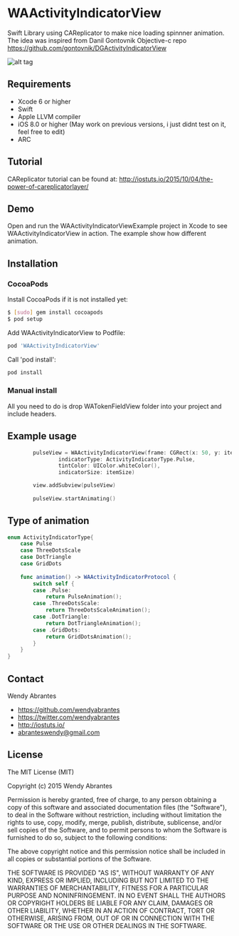 # WAActivityIndicatorView
Swift Library using CAReplicator to make nice loading spinnner animation. 
The idea was inspired from Danil Gontovnik Objective-c repo https://github.com/gontovnik/DGActivityIndicatorView


![alt tag](https://raw.githubusercontent.com/wendyabrantes/WAActivityIndicatorView/master/WAActivityIndicatorPreview.gif)

## Requirements
* Xcode 6 or higher
* Swift 
* Apple LLVM compiler
* iOS 8.0 or higher (May work on previous versions, i just didnt test on it, feel free to edit)
* ARC

## Tutorial 
CAReplicator tutorial can be found at:
http://iostuts.io/2015/10/04/the-power-of-careplicatorlayer/

## Demo

Open and run the WAActivityIndicatorViewExample project in Xcode to see WAActivityIndicatorView in action. The example show how different animation.

## Installation

### CocoaPods

Install CocoaPods if it is not installed yet:

``` bash
$ [sudo] gem install cocoapods
$ pod setup
```

Add WAActivityIndicatorView to Podfile:

``` bash
pod 'WAActivityIndicatorView'
```

Call 'pod install':

``` bash
pod install
```

### Manual install

All you need to do is drop WATokenFieldView folder into your project and include headers.

## Example usage

``` swift
        pulseView = WAActivityIndicatorView(frame: CGRect(x: 50, y: itemSize, width: itemSize, height: itemSize),
                indicatorType: ActivityIndicatorType.Pulse,
                tintColor: UIColor.whiteColor(),
                indicatorSize: itemSize)

        view.addSubview(pulseView)
        
        pulseView.startAnimating()
```

## Type of animation

``` swift
enum ActivityIndicatorType{
    case Pulse
    case ThreeDotsScale
    case DotTriangle
    case GridDots
    
    func animation() -> WAActivityIndicatorProtocol {
        switch self {
        case .Pulse:
            return PulseAnimation();
        case .ThreeDotsScale:
            return ThreeDotsScaleAnimation();
        case .DotTriangle:
            return DotTriangleAnimation();
        case .GridDots:
            return GridDotsAnimation();
        }
    }
}
```

## Contact

Wendy Abrantes

- https://github.com/wendyabrantes
- https://twitter.com/wendyabrantes
- http://iostuts.io/
- abranteswendy@gmail.com

## License

The MIT License (MIT)

Copyright (c) 2015 Wendy Abrantes

Permission is hereby granted, free of charge, to any person obtaining a copy
of this software and associated documentation files (the "Software"), to deal
in the Software without restriction, including without limitation the rights
to use, copy, modify, merge, publish, distribute, sublicense, and/or sell
copies of the Software, and to permit persons to whom the Software is
furnished to do so, subject to the following conditions:

The above copyright notice and this permission notice shall be included in all
copies or substantial portions of the Software.

THE SOFTWARE IS PROVIDED "AS IS", WITHOUT WARRANTY OF ANY KIND, EXPRESS OR
IMPLIED, INCLUDING BUT NOT LIMITED TO THE WARRANTIES OF MERCHANTABILITY,
FITNESS FOR A PARTICULAR PURPOSE AND NONINFRINGEMENT. IN NO EVENT SHALL THE
AUTHORS OR COPYRIGHT HOLDERS BE LIABLE FOR ANY CLAIM, DAMAGES OR OTHER
LIABILITY, WHETHER IN AN ACTION OF CONTRACT, TORT OR OTHERWISE, ARISING FROM,
OUT OF OR IN CONNECTION WITH THE SOFTWARE OR THE USE OR OTHER DEALINGS IN THE
SOFTWARE.

